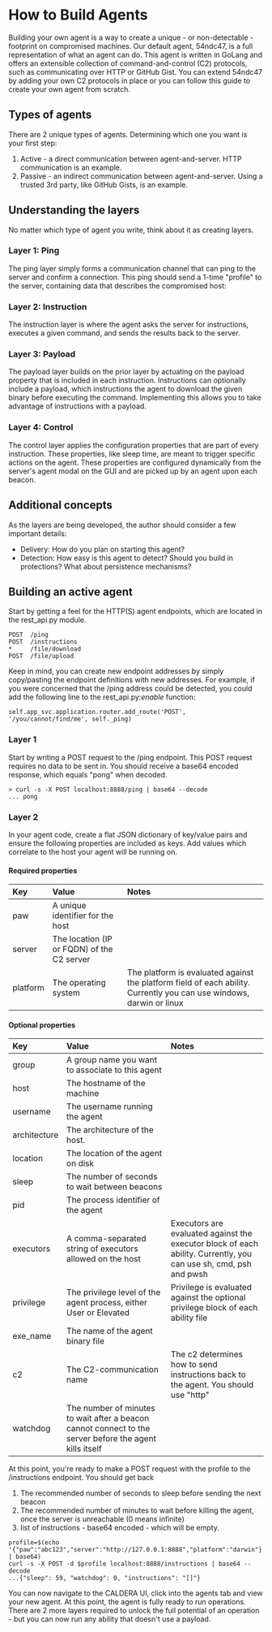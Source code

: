How to Build Agents
================

Building your own agent is a way to create a unique - or non-detectable - footprint on compromised machines. Our
default agent, 54ndc47, is a full representation of what an agent can do. This agent is written in GoLang and offers
an extensible collection of command-and-control (C2) protocols, such as communicating over HTTP or GitHub Gist. You can
extend 54ndc47 by adding your own C2 protocols in place or you can follow this guide to create your own agent 
from scratch.

## Types of agents

There are 2 unique types of agents. Determining which one you want is your first step:

1) Active - a direct communication between agent-and-server. HTTP communication is an example.
2) Passive - an indirect communication between agent-and-server. Using a trusted 3rd party, like GitHub Gists, 
is an example. 

## Understanding the layers

No matter which type of agent you write, think about it as creating layers.

### Layer 1: Ping

The ping layer simply forms a communication channel that can ping to the server and confirm a connection. This ping
should send a 1-time "profile" to the server, containing data that describes the compromised host:

### Layer 2: Instruction

The instruction layer is where the agent asks the server for instructions, executes a given command, and sends
the results back to the server.

### Layer 3: Payload

The payload layer builds on the prior layer by actuating on the payload property that is included in each instruction. 
Instructions can optionally include a payload, which instructions the agent to download the given binary before
executing the command. Implementing this allows you to take advantage of instructions with a payload.

### Layer 4: Control

The control layer applies the configuration properties that are part of every instruction. These properties, like 
sleep time, are meant to trigger specific actions on the agent. These properties are configured dynamically from 
the server's agent modal on the GUI and are picked up by an agent upon each beacon. 

## Additional concepts

As the layers are being developed, the author should consider a few important details:

* Delivery: How do you plan on starting this agent?
* Detection: How easy is this agent to detect? Should you build in protections? What about persistence mechanisms?

## Building an active agent

Start by getting a feel for the HTTP(S) agent endpoints, which are located in the rest_api.py module.
```
POST  /ping 
POST  /instructions
*     /file/download
POST  /file/upload
```

Keep in mind, you can create new endpoint addresses by simply copy/pasting the endpoint definitions with new addresses. 
For example, if you were concerned that the /ping address could be detected, you could add the following line to
the rest_api.py:*enable* function:
```
self.app_svc.application.router.add_route('POST', '/you/cannot/find/me', self._ping)
```

### Layer 1

Start by writing a POST request to the /ping endpoint. This POST request requires no data to be sent in. You should 
receive a base64 encoded response, which equals "pong" when decoded.
```
> curl -s -X POST localhost:8888/ping | base64 --decode
... pong
```

### Layer 2

In your agent code, create a flat JSON dictionary of key/value pairs and ensure the following properties are included
as keys. Add values which correlate to the host your agent will be running on. 

#### Required properties

| Key           | Value  | Notes |
| :------------- |:------------- |:-------------|  
| paw           | A unique identifier for the host  | |
| server        | The location (IP or FQDN) of the C2 server    | |
| platform      | The operating system | The platform is evaluated against the platform field of each ability. Currently you can use windows, darwin or linux |

#### Optional properties

| Key           | Value  | Notes |
| :------------- |:------------- |:-------------|  
| group         | A group name you want to associate to this agent  | |
| host          | The hostname of the machine | |
| username      | The username running the agent | |
| architecture  | The architecture of the host. | |
| location      | The location of the agent on disk | |
| sleep         | The number of seconds to wait between beacons | |
| pid           | The process identifier of the agent | |
| executors     | A comma-separated string of executors allowed on the host | Executors are evaluated against the executor block of each ability. Currently, you can use sh, cmd, psh and pwsh |
| privilege     | The privilege level of the agent process, either User or Elevated | Privilege is evaluated against the optional privilege block of each ability file |
| exe_name      | The name of the agent binary file | |
| c2            | The C2-communication name | The c2 determines how to send instructions back to the agent. You should use "http" |
| watchdog      | The number of minutes to wait after a beacon cannot connect to the server before the agent kills itself | |

At this point, you're ready to make a POST request with the profile to the /instructions endpoint. You should get back
1) The recommended number of seconds to sleep before sending the next beacon
2) The recommended number of minutes to wait before killing the agent, once the server is unreachable (0 means infinite)
3) list of instructions - base64 encoded - which will be empty.
```
profile=$(echo '{"paw":"abc123","server":"http://127.0.0.1:8888","platform":"darwin"}' | base64)
curl -s -X POST -d $profile localhost:8888/instructions | base64 --decode
...{"sleep": 59, "watchdog": 0, "instructions": "[]"}
```

You can now navigate to the CALDERA UI, click into the agents tab and view your new agent. At this point, the agent
is fully ready to run operations. There are 2 more layers required to unlock the full potential of an operation - but
you can now run any ability that doesn't use a payload.
